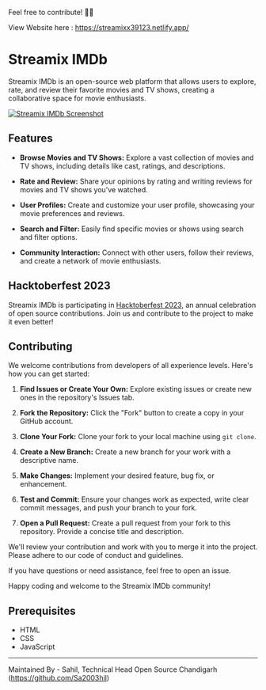 Feel free to contribute! 🌈✨

View Website here : https://streamixx39123.netlify.app/

# Streamix IMDb

Streamix IMDb is an open-source web platform that allows users to explore, rate, and review their favorite movies and TV shows, creating a collaborative space for movie enthusiasts.

[![Streamix IMDb Screenshot](./images/screenshot.png)](https://your-website-link.com)

## Features

- **Browse Movies and TV Shows:** Explore a vast collection of movies and TV shows, including details like cast, ratings, and descriptions.

- **Rate and Review:** Share your opinions by rating and writing reviews for movies and TV shows you've watched.

- **User Profiles:** Create and customize your user profile, showcasing your movie preferences and reviews.

- **Search and Filter:** Easily find specific movies or shows using search and filter options.

- **Community Interaction:** Connect with other users, follow their reviews, and create a network of movie enthusiasts.

## Hacktoberfest 2023

Streamix IMDb is participating in [Hacktoberfest 2023](https://hacktoberfest.digitalocean.com/), an annual celebration of open source contributions. Join us and contribute to the project to make it even better!

## Contributing

We welcome contributions from developers of all experience levels. Here's how you can get started:

1. **Find Issues or Create Your Own:** Explore existing issues or create new ones in the repository's Issues tab.

2. **Fork the Repository:** Click the "Fork" button to create a copy in your GitHub account.

3. **Clone Your Fork:** Clone your fork to your local machine using `git clone`.

4. **Create a New Branch:** Create a new branch for your work with a descriptive name.

5. **Make Changes:** Implement your desired feature, bug fix, or enhancement.

6. **Test and Commit:** Ensure your changes work as expected, write clear commit messages, and push your branch to your fork.

7. **Open a Pull Request:** Create a pull request from your fork to this repository. Provide a concise title and description.

We'll review your contribution and work with you to merge it into the project. Please adhere to our code of conduct and guidelines.

If you have questions or need assistance, feel free to open an issue.

Happy coding and welcome to the Streamix IMDb community!

## Prerequisites

- HTML
- CSS
- JavaScript



---

Maintained By - Sahil, Technical Head Open Source Chandigarh (https://github.com/Sa2003hil)

